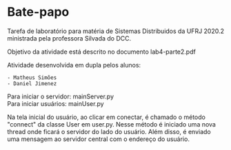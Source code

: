 # Bate-papo
 Tarefa de laboratório para matéria de Sistemas Distribuidos da UFRJ 2020.2 ministrada pela professora Silvada do DCC.

 Objetivo da atividade está descrito no documento lab4-parte2.pdf

 Atividade desenvolvida em dupla pelos alunos:
 
    - Matheus Simões 
    - Daniel Jimenez

Para iniciar o servidor: mainServer.py \
Para iniciar usuários: mainUser.py 

Na tela inicial do usuário, ao clicar em conectar, é chamado o método "connect" da classe User em user.py. Nesse método é iniciado uma nova thread onde ficará o servidor do lado do usuário. Além disso, é enviado uma mensagem ao servidor central com o endereço do usuário.